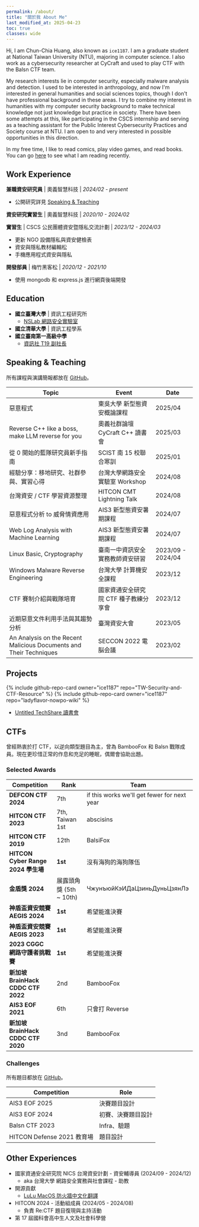 ```yaml
---
permalink: /about/
title: "關於我 About Me"
last_modified_at: 2025-04-23
toc: true
classes: wide
---
```


Hi, I am Chun-Chia Huang, also known as `ice1187`. I am a graduate student at National Taiwan University (NTU), majoring in computer science. I also work as a cybersecurity researcher at CyCraft and used to play CTF with the Balsn CTF team.

My research interests lie in computer security, especially malware analysis and detection. I used to be interested in anthropology, and now I'm interested in general humanities and social sciences topics, though I don't have professional background in these areas. I try to combine my interest in humanities with my computer security background to make technical knowledge not just knowledge but practice in society. There have been some attempts at this, like participating in the CSCS internship and serving as a teaching assistant for the Public Interest Cybersecurity Practices and Society course at NTU. I am open to and very interested in possible opportunities in this direction.

In my free time, I like to read comics, play video games, and read books. You can go [here](/recently-digest) to see what I am reading recently.

## Work Experience

**兼職資安研究員** \| 奧義智慧科技 \| *2024/02 - present*
- 公開研究詳見 [Speaking & Teaching](#speaking--teaching)

**資安研究實習生** \| 奧義智慧科技 \| *2020/10 - 2024/02*

**實習生** \| CSCS 公民團體資安暨隱私交流計劃 \| *2023/12 - 2024/03*
- 更新 NGO 設備隱私與資安健檢表
- 資安與隱私教材編輯松
- 手機應用程式資安與隱私

**開發部員** \| 梅竹黑客松 \| *2020/12 - 2021/10*
- 使用 mongodb 和 express.js 進行網頁後端開發

## Education
- **國立臺灣大學** \| 資訊工程研究所
  - [NSLab 網路安全實驗室](https://www.nslab.csie.ntu.edu.tw/)
- **國立清華大學** \| 資訊工程學系
- **國立臺南第一高級中學**
  - [資訊社 T19 副社長](https://www.tfcis.org/about/intro.php)

## Speaking & Teaching

所有課程與演講簡報都放在 [GitHub](https://github.com/Ice1187/My-Slides)。

Topic | Event | Date
------|-------|------
惡意程式 | 東吳大學 新型態資安概論課程 | 2025/04
Reverse C++ like a boss, make LLM reverse for you | 奧義社群論壇 CyCraft C++ 讀書會 | 2025/03
從 0 開始的藍隊研究員新手指南 | SCIST 南 15 校聯合寒訓 | 2025/01
經驗分享：移地研究、社群參與、實習心得 | 台灣大學網路安全實驗室 Workshop | 2024/08
台灣資安 / CTF 學習資源整理 | HITCON CMT Lightning Talk | 2024/08
惡意程式分析 to 威脅情資應用 | AIS3 新型態資安暑期課程 | 2024/07
Web Log Analysis with Machine Learning | AIS3 新型態資安暑期課程 | 2024/07
Linux Basic, Cryptography | 臺南⼀中資訊安全實務教師資安研習 | 2023/09 - 2024/04
Windows Malware Reverse Engineering | 台灣大學 計算機安全課程 | 2023/12
CTF 賽制介紹與戰隊培育 | 國家資通安全研究院 CTF 種子教練分享會 | 2023/12
近期惡意文件利用手法與其趨勢分析 | 臺灣資安大會 | 2023/05
An Analysis on the Recent Malicious Documents and Their Techniques | SECCON 2022 電脳会議 | 2023/02


## Projects
{% include github-repo-card owner="ice1187" repo="TW-Security-and-CTF-Resource" %}
{% include github-repo-card owner="ice1187" repo="ladyflavor-nowpo-wiki" %}
- [Untitled TechShare 讀書會](https://alanhuang.notion.site/Untitled-TechShare-b698b6c407364f9ebc4554ad1d97ec8c)

## CTFs

曾經熱衷於打 CTF，以逆向類型題目為主，曾為 BambooFox 和 Balsn 戰隊成員。現在更珍惜正常的作息和充足的睡眠，偶爾會協助出題。

### Selected Awards

Competition | Rank | Team
------------|------|------
**DEFCON CTF 2024** | 7th | if this works we'll get fewer for next year
**HITCON CTF 2023** | 7th, Taiwan 1st | abscisins
**HITCON CTF 2019** | 12th | BalsiFox
**HITCON Cyber Range 2024 學生場** | **1st** | 沒有海狗的海狗隊伍
**金盾獎 2024** | 展露頭角獎 (5th ~ 10th) | ЧжунъюйКэИДаЦзиньДуньЦзянЛэ
**神盾盃資安競賽 AEGIS 2024**  | **1st** | 希望能進決賽
**神盾盃資安競賽 AEGIS 2023**  | **1st** | 希望能進決賽
**2023 CGGC 網路守護者挑戰賽** | **1st** | 希望能進決賽
**新加坡 BrainHack CDDC CTF 2022** | 2nd | BambooFox
**AIS3 EOF 2021** | 6th | 只會打 Reverse
**新加坡 BrainHack CDDC CTF 2020** | 3nd | BambooFox

### Challenges

所有題目都放在 [GitHub](https://github.com/Ice1187/My-CTF-Challenges)。

Competition | Role
------------|------
AIS3 EOF 2025 | 決賽題目設計
AIS3 EOF 2024 | 初賽、決賽題目設計
Balsn CTF 2023 | Infra、驗題
HITCON Defense 2021 教育場 | 題目設計

## Other Experiences
- 國家資通安全研究院 NICS 台灣資安計劃 - 資安輔導員 (2024/09 - 2024/12)
  - aka 台灣大學 網路安全實務與社會課程 - 助教
- 開源貢獻
  - [LuLu MacOS 防火牆中文化翻譯](https://github.com/objective-see/LuLu/releases/tag/v3.1.3)
- HITCON 2024 - 活動組成員 (2024/05 - 2024/08)
  - 負責 Re:CTF 題目復現與主持活動
- 第 17 屆國科會高中生人文及社會科學營
